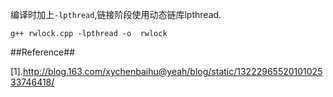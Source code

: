 
编译时加上`-lpthread`,链接阶段使用动态链库lpthread.

`g++ rwlock.cpp -lpthread -o  rwlock`


##Reference##

[1].http://blog.163.com/xychenbaihu@yeah/blog/static/1322296552010102533746418/
